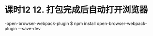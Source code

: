 # 课时12 12. 打包完成后自动打开浏览器
  -open-browser-webpack-plugin
  $ npm install open-browser-webpack-plugin --save-dev
